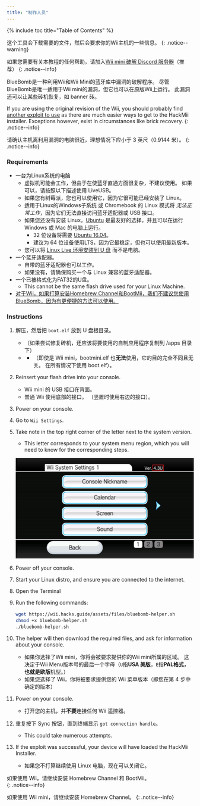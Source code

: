 ```yaml
---
title: "制作人员"
---
```


{% include toc title="Table of Contents" %}

这个工具会下载需要的文件，然后会要求你的Wii主机的一些信息。
{: .notice--warning}

如果您需要有关本教程的任何帮助，请加入[Wii mini 破解 Discord 服务器](https://discord.gg/6ryxnkS)（推荐）
{: .notice--info}

BlueBomb是一种利用Wii和Wii Mini的蓝牙库中漏洞的破解程序。 尽管BlueBomb是唯一适用于Wii mini的漏洞，但它也可以在原版Wii上运行。 此漏洞还可以让某些砖机恢复，如 banner 砖。

If you are using the original revision of the Wii, you should probably find [another exploit to use](get-started) as there are much easier ways to get to the HackMii installer. Exceptions however, exist in circumstances like brick recovery.
{: .notice--info}

请确认主机离利用漏洞的电脑很近，理想情况下应小于 3 英尺（0.9144 米）。
{: .notice--info}

### Requirements

* 一台为Linux系统的电脑
    * 虚拟机可能会工作，但由于在使蓝牙直通方面很复杂，不建议使用。 如果可以，请按照以下描述使用 LiveUSB。
    * 如果您有树莓派，您也可以使用它，因为它很可能已经安装了 Linux。
    * 适用于Linux的Windows子系统 或 Chromebook 的 Linux 模式将 *无法正常工作*，因为它们无法直接访问蓝牙适配器或 USB 接口。
    * 如果您还没有安装 Linux，[Ubuntu](https://ubuntu.com/download/desktop) 是最友好的选择，并且可以在运行 Windows 或 Mac 的电脑上运行。
        * 32 位设备将需要 [Ubuntu 16.04](http://releases.ubuntu.com/16.04/)。
        * 建议为 64 位设备使用LTS，因为它最稳定，但也可以使用最新版本。
    * 您可以将 [Linux Live 环境安装到 U 盘](https://ubuntu.com/tutorials/tutorial-create-a-usb-stick-on-windows#1-overview) 而不是电脑。
* 一个蓝牙适配器。
    * 自带的蓝牙适配器也可以工作。
    * 如果没有，请确保购买一个与 Linux 兼容的蓝牙适配器。
* 一个已被格式化为FAT32的U盘。
    * This cannot be the same flash drive used for your Linux Machine.
* [对于Wii，如果打算安装Homebrew Channel和BootMii，我们不建议您使用BlueBomb，因为有更便捷的方法可以使用。](https://bootmii.org/download/)

### Instructions

1. 解压，然后把 `boot.elf` 放到 U 盘根目录。
    + （如果尝试修复砖机，还应该将要使用的自制应用程序复制到 /apps 目录下）
    + - （即使是 Wii mini，bootmini.elf 也**无法**使用，它的目的完全不同且无关。 在所有情况下使用 boot.elf）。
1. Reinsert your flash drive into your console.
    + Wii mini 的 USB 接口在背面。
    + 普通 Wii 使用底部的接口。 （竖置时使用右边的接口）。
1. Power on your console.
1. Go to `Wii Settings`.
1. Take note in the top right corner of the letter next to the system version.
    + This letter corresponds to your system menu region, which you will need to know for the corresponding steps.

    ![](/images/wii/SystemMenuVersion.png)

1. Power off your console.
1. Start your Linux distro, and ensure you are connected to the internet.
1. Open the Terminal
1. Run the following commands:

    ```bash
    wget https://wii.hacks.guide/assets/files/bluebomb-helper.sh
    chmod +x bluebomb-helper.sh
    ./bluebomb-helper.sh
    ```

1. The helper will then download the required files, and ask for information about your console.
    + 如果你选择了Wii mini，你将会被要求提供你的Wii mini所属的区域。 这决定于Wii Menu版本号的最后一个字母（`U`指**USA 美版**，`E`指**PAL格式，也就是欧版**机型。）
    + 如果您选择了 Wii，你将被要求提供您的 Wii 菜单版本（即您在第 4 步中确定的版本）
1. Power on your console.
    + 打开您的主机，并**不要**连接任何 Wii 遥控器。
1. 重复按下 Sync 按钮，直到终端显示 `got connection handle`。
    + This could take numerous attempts.
1. If the exploit was successful, your device will have loaded the HackMii Installer.
    + 如果您不打算继续使用 Linux 电脑，现在可以关闭它。

如果使用 Wii，请继续安装 Homebrew Channel 和 BootMii。<br>
{: .notice--info}

如果使用 Wii mini，请继续安装 Homebrew Channel。
{: .notice--info}